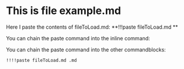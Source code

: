 # This is file example.md
Here I paste the contents of fileToLoad.md: **!!!paste fileToLoad.md **

You can chain the paste command into the inline command: 

You can chain the paste command into the other commandblocks: 
```iframe
!!!!paste fileToLoad.md .md
```